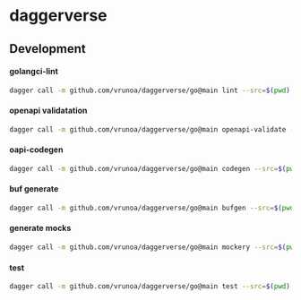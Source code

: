 # daggerverse

## Development

#### golangci-lint

```sh {name="lint"}
dagger call -m github.com/vrunoa/daggerverse/go@main lint --src=$(pwd)
```

#### openapi validatation

```sh {name="openapi-validate"}
dagger call -m github.com/vrunoa/daggerverse/go@main openapi-validate --src=$(pwd) --spec=./petstore.yaml
```

#### oapi-codegen

```sh {name="oapi-codegen"}
dagger call -m github.com/vrunoa/daggerverse/go@main codegen --src=$(pwd) --config=./codegen/manager.yaml --spec=./spec/manager.yaml --target=gen/service -o ./gen/service
```

#### buf generate

```sh {name="buf"}
dagger call -m github.com/vrunoa/daggerverse/go@main bufgen --src=$(pwd) --target=gen/proto -o ./gen/proto
```

#### generate mocks
```sh {name="mockery"}
dagger call -m github.com/vrunoa/daggerverse/go@main mockery --src=$(pwd) --target=mocks -o ./mocks
```

#### test
```sh {name="test"}
dagger call -m github.com/vrunoa/daggerverse/go@main test --src=$(pwd) -o coverage.out
```
